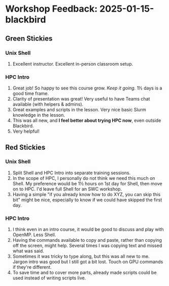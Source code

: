 # Workshop Feedback: 2025-01-15-blackbird

## Green Stickies

### Unix Shell

1. Excellent instructor. Excellent in-person classroom setup.

### HPC Intro

1. Great job! So happy to see this course grow. _Keep it going._ 1½ days is a
   good time frame.
2. Clarity of presentation was great! Very useful to have Teams chat available
   (with helpers & admins).
3. Great examples and scripts in the lesson. Very nice basic Slurm knowledge in
   the lesson.
4. This was all new, and __I feel better about trying HPC now__, even outside
   Blackbird.
5. Very helpful!

## Red Stickies

### Unix Shell

1. Split Shell and HPC Intro into separate training sessions.
2. In the scope of HPC, I personally do not think we need this much on Shell.
   My preference would be 1½ hours on 1st day for Shell, then move on to
   HPC. I'd leave full Shell for an SWC workshop.
3. Having a simple "if you already know how to do XYZ, you can skip this bit"
   might be nice, especially to know if we could have skipped the first day.

### HPC Intro

1. I think even in an intro course, it would be good to discuss and play with
   OpenMP. Less Shell.
2. Having the commands available to copy and paste, rather than copying off the
   screen, might help. Several times I was copying text and missed what was
   said.
3. Sometimes it was tricky to type along, but this was all new to me. Jargon
   intro was good but I still got a bit lost. Touch on GPU commands if they're
   different.
4. To save time and to cover more parts, already made scripts could be used
   instead of writing scripts live.
